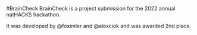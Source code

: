 #BrainCheck
BrainCheck is a project submission for the 2022 annual natHACKS hackathon. 

It was developed by @foximler and @alexciok and was awarded 2nd place.

